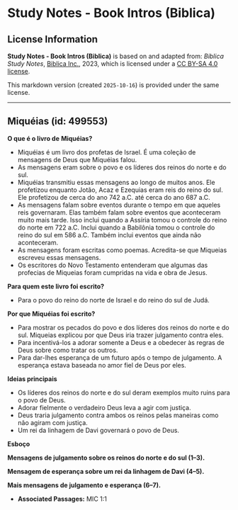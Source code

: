 # Study Notes - Book Intros (Biblica)

## License Information

**Study Notes - Book Intros (Biblica)** is based on and adapted from: _Biblica Study Notes_, [Biblica Inc.](https://www.biblica.com/), 2023, which is licensed under a [CC BY-SA 4.0 license](https://creativecommons.org/licenses/by-sa/4.0/legalcode.en).

This markdown version (created `2025-10-16`) is provided under the same license.



--------------------------------

## Miquéias (id: 499553)

**O que é o livro de** **Miquéias?**

* Miquéias é um livro dos profetas de Israel. É uma coleção de mensagens de Deus que Miquéias falou.
* As mensagens eram sobre o povo e os líderes dos reinos do norte e do sul.
* Miquéias transmitiu essas mensagens ao longo de muitos anos. Ele profetizou enquanto Jotão, Acaz e Ezequias eram reis do reino do sul. Ele profetizou de cerca do ano 742 a.C. até cerca do ano 687 a.C.
* As mensagens falam sobre eventos durante o tempo em que aqueles reis governaram. Elas também falam sobre eventos que aconteceram muito mais tarde. Isso inclui quando a Assíria tomou o controle do reino do norte em 722 a.C. Inclui quando a Babilônia tomou o controle do reino do sul em 586 a.C. Também inclui eventos que ainda não aconteceram.
* As mensagens foram escritas como poemas. Acredita\-se que Miqueias escreveu essas mensagens.
* Os escritores do Novo Testamento entenderam que algumas das profecias de Miqueias foram cumpridas na vida e obra de Jesus.

**Para quem este livro foi escrito?**

* Para o povo do reino do norte de Israel e do reino do sul de Judá.

**Por que Miquéias foi escrito?**

* Para mostrar os pecados do povo e dos líderes dos reinos do norte e do sul. Miqueias explicou por que Deus iria trazer julgamento contra eles.
* Para incentivá\-los a adorar somente a Deus e a obedecer às regras de Deus sobre como tratar os outros.
* Para dar\-lhes esperança de um futuro após o tempo de julgamento. A esperança estava baseada no amor fiel de Deus por eles.

**Ideias principais**

* Os líderes dos reinos do norte e do sul deram exemplos muito ruins para o povo de Deus.
* Adorar fielmente o verdadeiro Deus leva a agir com justiça.
* Deus traria julgamento contra ambos os reinos pelas maneiras como não agiram com justiça.
* Um rei da linhagem de Davi governará o povo de Deus.

**Esboço**

**Mensagens de julgamento sobre os reinos do norte e do sul (1–3\).**

**Mensagem de esperança sobre um rei da linhagem de Davi (4–5\).**

**Mais mensagens de julgamento e esperança (6–7\).**

* **Associated Passages:** MIC 1:1

